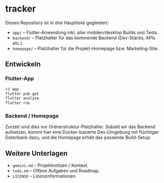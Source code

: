 # tracker

Dieses Repository ist in drei Hauptteile gegliedert:

- `app/` – Flutter-Anwendung inkl. aller mobilen/desktop Builds und Tests.
- `backend/` – Platzhalter für das kommende Backend (Dev-Stacks, APIs etc.).
- `homepage/` – Platzhalter für die Projekt-Homepage bzw. Marketing-Site.

## Entwickeln

### Flutter-App

```bash
cd app
flutter pub get
flutter analyze
flutter run
```

### Backend / Homepage

Zurzeit sind dies nur Ordnerstruktur-Platzhalter. Sobald wir das Backend aufsetzen, kommt hier eine Docker-basierte Dev-Umgebung mit flüchtiger Datenbank dazu, und die Homepage erhält das passende Build-Setup.

## Weitere Unterlagen

- `gemini.md` – Projektnotizen / Kontext.
- `todo.md` – Offene Aufgaben und Roadmap.
- `LICENSE` – Lizenzinformationen.
